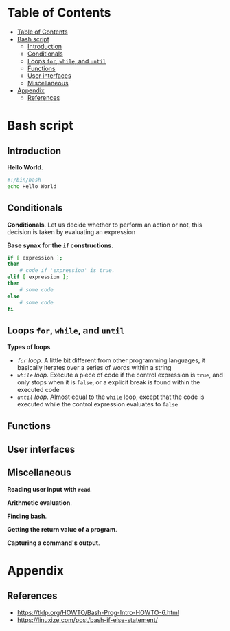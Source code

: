 <!-- TOC titleSize:1 tabSpaces:2 depthFrom:1 depthTo:6 withLinks:1 updateOnSave:1 orderedList:0 skip:0 title:1 charForUnorderedList:* -->
# Table of Contents
- [Table of Contents](#table-of-contents)
- [Bash script](#bash-script)
  - [Introduction](#introduction)
  - [Conditionals](#conditionals)
  - [Loops `for`, `while`, and `until`](#loops-for-while-and-until)
  - [Functions](#functions)
  - [User interfaces](#user-interfaces)
  - [Miscellaneous](#miscellaneous)
- [Appendix](#appendix)
  - [References](#references)
<!-- /TOC -->

# Bash script
## Introduction
**Hello World**.

```bash
#!/bin/bash
echo Hello World
```

## Conditionals
**Conditionals**. Let us decide whether to perform an action or not, this decision is taken by evaluating an expression

**Base synax for the `if` constructions**.

```bash
if [ expression ];
then
    # code if 'expression' is true.
elif [ expression ];
then
    # some code
else
    # some code
fi
```

## Loops `for`, `while`, and `until`
**Types of loops**.
* *`for` loop*. A little bit different from other programming languages, it basically iterates over a series of words within a string
* *`while` loop*. Execute a piece of code if the control expression is `true`, and only stops when it is `false`, or a explicit break is found within the executed code
* *`until` loop*. Almost equal to the `while` loop, except that the code is executed while the control expression evaluates to `false`

## Functions

## User interfaces

## Miscellaneous
**Reading user input with `read`**.

**Arithmetic evaluation**.

**Finding bash**.

**Getting the return value of a program**.

**Capturing a command's output**.

# Appendix
## References
* https://tldp.org/HOWTO/Bash-Prog-Intro-HOWTO-6.html
* https://linuxize.com/post/bash-if-else-statement/